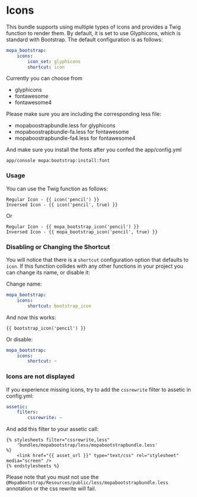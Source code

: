 Icons
=====

This bundle supports using multiple types of icons and provides a Twig function
to render them. By default, it is set to use Glyphicons, which is standard with
Bootstrap. The default configuration is as follows:

```yaml
mopa_bootstrap:
    icons:
        icon_set: glyphicons
        shortcut: icon
```

Currently you can choose from

- glyphicons
- fontawesome
- fontawesome4

Please make sure you are including the corresponding less file:

- mopaboostrapbundle.less for glyphicons
- mopaboostrapbundle-fa.less for fontawesome
- mopaboostrapbundle-fa4.less for fontawesome4

And make sure you install the fonts after you confed the app/config.yml

```
app/console mopa:bootstrap:install:font
```

### Usage

You can use the Twig function as follows:

```jinja
Regular Icon - {{ icon('pencil') }}
Inversed Icon - {{ icon('pencil', true) }}
```

Or

```jinja
Regular Icon - {{ mopa_bootstrap_icon('pencil') }}
Inversed Icon - {{ mopa_bootstrap_icon('pencil', true) }}
```

### Disabling or Changing the Shortcut

You will notice that there is a `shortcut` configuration option that defaults
to `icon`. If this function collides with any other functions in your project
you can change its name, or disable it:

Change name:

```yaml
mopa_bootstrap:
    icons:
        shortcut: bootstrap_icon
```

And now this works:

```jinja
{{ bootstrap_icon('pencil') }}
```

Or disable:

```yaml
mopa_bootstrap:
    icons:
        shortcut: ~
```

### Icons are not displayed

If you experience missing icons, try to add the `cssrewrite` filter to assetic in config.yml:

```yaml
assetic:
    filters:
        cssrewrite: ~
```

And add this filter to your assetic call:
```twig
{% stylesheets filter="cssrewrite,less"
    'bundles/mopabootstrap/less/mopabootstrapbundle.less'
%}
    <link href="{{ asset_url }}" type="text/css" rel="stylesheet" media="screen" />
{% endstylesheets %}
```

Please note that you must not use the `@MopaBootstrap/Resources/public/less/mopabootstrapbundle.less` annotation or the css rewrite will fail.

